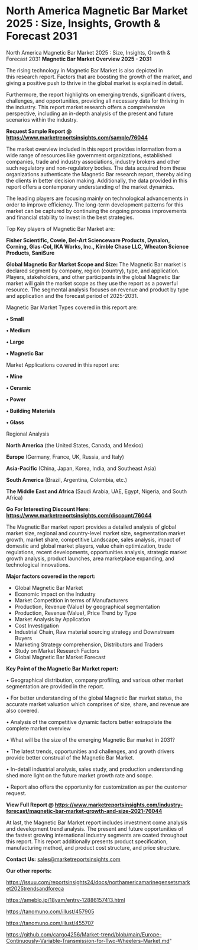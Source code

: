 # North America Magnetic Bar Market 2025 : Size, Insights, Growth & Forecast 2031
North America Magnetic Bar Market 2025 : Size, Insights, Growth & Forecast 2031
<Strong> Magnetic Bar Market Overview 2025 - 2031</strong>

The rising technology in Magnetic Bar Market is also depicted in this research report. Factors that are boosting the growth of the market, and giving a positive push to thrive in the global market is explained in detail.

Furthermore, the report highlights on emerging trends, significant drivers, challenges, and opportunities, providing all necessary data for thriving in the industry. This report market research offers a comprehensive perspective, including an in-depth analysis of the present and future scenarios within the industry.

<strong>Request Sample Report @ <a href=https://www.marketreportsinsights.com/sample/76044>https://www.marketreportsinsights.com/sample/76044</a></strong>

The market overview included in this report provides information from a wide range of resources like government organizations, established companies, trade and industry associations, industry brokers and other such regulatory and non-regulatory bodies. The data acquired from these organizations authenticate the Magnetic Bar research report, thereby aiding the clients in better decision making. Additionally, the data provided in this report offers a contemporary understanding of the market dynamics.

The leading players are focusing mainly on technological advancements in order to improve efficiency. The long-term development patterns for this market can be captured by continuing the ongoing process improvements and financial stability to invest in the best strategies.

Top Key players of Magnetic Bar Market are:

<strong>Fisher Scientific, Cowie, Bel-Art Scienceware Products, Dynalon, Corning, Glas-Col, IKA Works, Inc., Kimble Chase LLC, Wheaton Science Products, SaniSure</strong>

<strong><b>Global Magnetic Bar Market Scope and Size:</b></strong>
The Magnetic Bar market is declared segment by company, region (country), type, and application. Players, stakeholders, and other participants in the global Magnetic Bar market will gain the market scope as they use the report as a powerful resource. The segmental analysis focuses on revenue and product by type and application and the forecast period of 2025-2031.

Magnetic Bar Market Types covered in this report are:

<strong>• Small

• Medium

• Large

• Magnetic Bar</strong>

Market Applications covered in this report are:

<strong>• Mine

• Ceramic

• Power

• Building Materials

• Glass</strong> 

Regional Analysis

<strong>North America</strong> (the United States, Canada, and Mexico)

<strong>Europe</strong> (Germany, France, UK, Russia, and Italy)

<strong>Asia-Pacific</strong> (China, Japan, Korea, India, and Southeast Asia)

<strong>South America</strong> (Brazil, Argentina, Colombia, etc.)

<strong>The Middle East and Africa</strong> (Saudi Arabia, UAE, Egypt, Nigeria, and South Africa)

<strong>Go For Interesting Discount Here: <a href=https://www.marketreportsinsights.com/discount/76044>https://www.marketreportsinsights.com/discount/76044</a></strong>

The Magnetic Bar market report provides a detailed analysis of global market size, regional and country-level market size, segmentation market growth, market share, competitive Landscape, sales analysis, impact of domestic and global market players, value chain optimization, trade regulations, recent developments, opportunities analysis, strategic market growth analysis, product launches, area marketplace expanding, and technological innovations.

<strong><b>Major factors covered in the report:</b></strong>
<ul>
  <li>Global Magnetic Bar Market </li>
  <li>Economic Impact on the Industry</li>
  <li>Market Competition in terms of Manufacturers</li>
  <li>Production, Revenue (Value) by geographical segmentation</li>
  <li>Production, Revenue (Value), Price Trend by Type</li>
  <li>Market Analysis by Application</li>
  <li>Cost Investigation</li>
  <li>Industrial Chain, Raw material sourcing strategy and Downstream Buyers</li>
  <li>Marketing Strategy comprehension, Distributors and Traders</li>
  <li>Study on Market Research Factors</li>
  <li>Global Magnetic Bar Market Forecast</li>
</ul>

<strong><b>Key Point of the Magnetic Bar Market report:</b></strong>

• Geographical distribution, company profiling, and various other market segmentation are provided in the report.

• For better understanding of the global Magnetic Bar market status, the accurate market valuation which comprises of size, share, and revenue are also covered.

• Analysis of the competitive dynamic factors better extrapolate the complete market overview

• What will be the size of the emerging Magnetic Bar market in 2031?

• The latest trends, opportunities and challenges, and growth drivers provide better construal of the Magnetic Bar Market.

• In-detail industrial analysis, sales study, and production understanding shed more light on the future market growth rate and scope.

• Report also offers the opportunity for customization as per the customer request.

<strong><b>View Full Report @ <a href=https://www.marketreportsinsights.com/industry-forecast/magnetic-bar-market-growth-and-size-2021-76044>https://www.marketreportsinsights.com/industry-forecast/magnetic-bar-market-growth-and-size-2021-76044</a></b></strong>


At last, the Magnetic Bar Market report includes investment come analysis and development trend analysis. The present and future opportunities of the fastest growing international industry segments are coated throughout this report. This report additionally presents product specification, manufacturing method, and product cost structure, and price structure.

<strong>Contact Us:</strong>
sales@marketreportsinsights.com

<strong>Our other reports:</strong>

<a href=https://issuu.com/reportsinsights24/docs/northamericamarinegensetsmarket2025trendsandforeca>https://issuu.com/reportsinsights24/docs/northamericamarinegensetsmarket2025trendsandforeca</a>

<a href=https://ameblo.jp/18yam/entry-12886157413.html>https://ameblo.jp/18yam/entry-12886157413.html</a>

<a href=https://tanomuno.com/illust/457905>https://tanomuno.com/illust/457905</a>

<a href=https://tanomuno.com/illust/455707>https://tanomuno.com/illust/455707</a>

<a href=https://github.com/cargo4256/Market-trend/blob/main/Europe-Continuously-Variable-Transmission-for-Two-Wheelers-Market.md>https://github.com/cargo4256/Market-trend/blob/main/Europe-Continuously-Variable-Transmission-for-Two-Wheelers-Market.md</a>"

